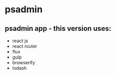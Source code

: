 # psadmin
## psadmin app - this version uses:
- react js
- react router
- flux
- gulp
- browserify
- lodash